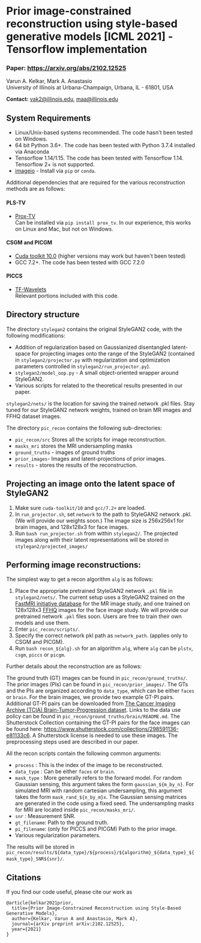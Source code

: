 # Prior image-constrained reconstruction using style-based generative models [ICML 2021] - Tensorflow implementation

### Paper: https://arxiv.org/abs/2102.12525

Varun A. Kelkar, Mark A. Anastasio <br />
University of Illinois at Urbana-Champaign, Urbana, IL - 61801, USA

**Contact:** vak2@illinois.edu, maa@illinois.edu

## System Requirements
- Linux/Unix-based systems recommended. The code hasn't been tested on Windows.
- 64 bit Python 3.6+. The code has been tested with Python 3.7.4 installed via Anaconda
- Tensorflow 1.14/1.15. The code has been tested with Tensorflow 1.14. Tensorflow 2+ is not supported.
- [imageio](https://imageio.readthedocs.io/en/stable/) - Install via `pip` or `conda`.

Additional dependencies that are required for the various reconstruction methods are as follows:
#### PLS-TV
- [Prox-TV](https://pythonhosted.org/prox_tv/)<br />
  Can be installed via `pip install prox_tv`. In our experience, this works on Linux and Mac, but not on Windows.
  
#### CSGM and PICGM
- [Cuda toolkit 10.0](https://developer.nvidia.com/cuda-toolkit) (higher versions may work but haven't been tested)
- GCC 7.2+. The code has been tested with GCC 7.2.0

#### PICCS
- [TF-Wavelets](https://github.com/UiO-CS/tf-wavelets) <br />
  Relevant portions included with this code.
  
## Directory structure
The directory `stylegan2` contains the original StyleGAN2 code, with the following modifications:
- Addition of regularization based on Gaussianized disentangled latent-space for projecting images onto the range of the StyleGAN2 (contained in `stylegan2/projector.py` with regularization and optimization parameters controlled in `stylegan2/run_projector.py`). 
- `stylegan2/model_oop.py` - A small object-oriented wrapper around StyleGAN2.
- Various scripts for related to the theoretical results presented in our paper. 

`stylegan2/nets/` is the location for saving the trained network .pkl files. Stay tuned for our StyleGAN2 network weights, trained on brain MR images and FFHQ dataset images.

The directory `pic_recon` contains the following sub-directories:
- `pic_recon/src` Stores all the scripts for image reconstruction.
- `masks_mri` stores the MRI undersampling masks
- `ground_truths` - images of ground truths
- `prior_images`- Images and latent-projections of prior images.
- `results` - stores the results of the reconstruction.

## Projecting an image onto the latent space of StyleGAN2
1. Make sure `cuda-toolkit/10` and `gcc/7.2+` are loaded.
2. In `run_projector.sh`, set `network` to the path to StyleGAN2 network .pkl. (We will provide our weights soon.) The image size is 256x256x1 for brain images, and 128x128x3 for face images.
3. Run `bash run_projector.sh` from within `stylegan2/`. The projected images along with their latent representations will be stored in `stylegan2/projected_images/`

## Performing image reconstructions:

The simplest way to get a recon algorithm `alg` is as follows:
1. Place the appropriate pretrained StyleGAN2 network `.pkl` file in `stylegan2/nets/`. The current setup uses a StyleGAN2 trained on the [FastMRI initiative database](https://fastmri.med.nyu.edu/) for the MR image study, and one trained on 128x128x3 [FFHQ](https://github.com/NVlabs/ffhq-dataset) images for the face image study. We will provide our pretrained network `.pkl` files soon. Users are free to train their own models and use them. 
2. Enter `pic_recon/scripts/`.
3. Specify the correct network pkl path as `network_path`. (applies only to CSGM and PICGM).
4. Run `bash recon_${alg}.sh` for an algorithm `alg`, where `alg` can be `plstv`, `csgm`, `piccs` or `picgm`.

Further details about the reconstruction are as follows:

The ground truth (GT) images can be found in `pic_recon/ground_truths/`. The prior images (PIs) can be found in `pic_recon/prior_images/`. The GTs and the PIs are organized according to `data_type`, which can be either `faces` or `brain`. For the brain images, we provide two example GT-PI pairs. Additional GT-PI pairs can be downloaded from [The Cancer Imaging Archive (TCIA) Brain-Tumor-Progression dataset](https://wiki.cancerimagingarchive.net/display/Public/Brain-Tumor-Progression#3394811983c589667d0448b7be8e7831cbdcefa6). Links to the data use policy can be found in `pic_recon/ground_truths/brain/README.md`. The Shutterstock Collection containing the GT-PI pairs for the face images can be found here: https://www.shutterstock.com/collections/298591136-e81133c6. A Shutterstock license is needed to use these images. The preprocessing steps used are described in our paper.

All the recon scripts contain the following common arguments:
- `process` : This is the index of the image to be reconstructed.
- `data_type` : Can be either `faces` or `brain`.
- `mask_type` : More generally refers to the forward model. For random Gaussian sensing, this argument takes the form `gaussian_${m_by_n}`. For simulated MRI with random cartesian undersampling, this argument takes the form `mask_rand_${n_by_m}x`. The Gaussian sensing matrices are generated in the code using a fixed seed. The undersampling masks for MRI are located inside `pic_recon/masks_mri/`. 
- `snr` : Measurement SNR.
- `gt_filename`: Path to the ground truth.
- `pi_filename`: (only for PICCS and PICGM) Path to the prior image.
- Various regularization parameters.

The results will be stored in `pic_recon/results/${data_type}/${process}/${algorithm}_${data_type}_${mask_type}_SNR${snr}/`.

## Citations
If you find our code useful, please cite our work as
```
@article{kelkar2021prior,
  title={Prior Image-Constrained Reconstruction using Style-Based Generative Models},
  author={Kelkar, Varun A and Anastasio, Mark A},
  journal={arXiv preprint arXiv:2102.12525},
  year={2021}
}
```








